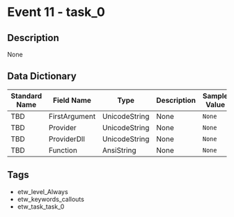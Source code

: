 # Event 11 - task_0

## Description
None

## Data Dictionary
|Standard Name|Field Name|Type|Description|Sample Value|
|---|---|---|---|---|
|TBD|FirstArgument|UnicodeString|None|`None`|
|TBD|Provider|UnicodeString|None|`None`|
|TBD|ProviderDll|UnicodeString|None|`None`|
|TBD|Function|AnsiString|None|`None`|

## Tags
* etw_level_Always
* etw_keywords_callouts
* etw_task_task_0